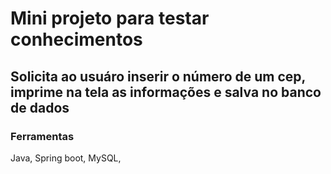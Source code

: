# Mini projeto para testar conhecimentos #
## Solicita ao usuáro inserir o número de um cep, imprime na tela as informações e salva no banco de dados ##

### Ferramentas 
Java, Spring boot, MySQL,
